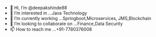 - 👋 Hi, I’m @deepakshinde88
- 👀 I’m interested in ...Java Technology 
- 🌱 I’m currently working ...Springboot,Microservices, JMS,Blockchain
- 💞️ I’m looking to collaborate on ...Finance,Data Security
- 📫 How to reach me ...+91-7780376008

<!---
deepakshinde88/deepakshinde88 is a ✨ special ✨ repository because its `README.md` (this file) appears on your GitHub profile.
You can click the Preview link to take a look at your changes.
--->
